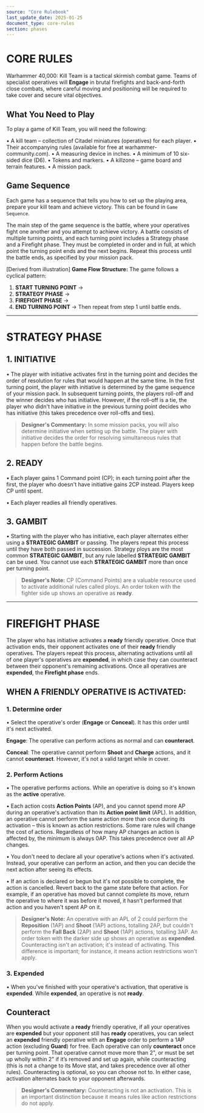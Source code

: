 ```yaml
---
source: "Core Rulebook"
last_update_date: 2025-01-25
document_type: core-rules
section: phases
---
```


# CORE RULES

Warhammer 40,000: Kill Team is a tactical skirmish combat game. Teams of specialist operatives will **Engage** in brutal firefights and back-and-forth close combats, where careful moving and positioning will be required to take cover and secure vital objectives.

## What You Need to Play

To play a game of Kill Team, you will need the following:

• A kill team – collection of Citadel miniatures (operatives) for each player.
• Their accompanying rules (available for free at warhammer-community.com).
• A measuring device in inches.
• A minimum of 10 six-sided dice (D6).
• Tokens and markers.
• A killzone – game board and terrain features.
• A mission pack.

## Game Sequence

Each game has a sequence that tells you how to set up the playing area, prepare your kill team and achieve victory. This can be found in `Game Sequence`.

The main step of the game sequence is the battle, where your operatives fight one another and you attempt to achieve victory. A battle consists of multiple turning points, and each turning point includes a Strategy phase and a Firefight phase. They must be completed in order and in full, at which point the turning point ends and the next begins. Repeat this process until the battle ends, as specified by your mission pack.

[Derived from illustration]
**Game Flow Structure:**
The game follows a cyclical pattern:
1. **START TURNING POINT** → 
2. **STRATEGY PHASE** → 
3. **FIREFIGHT PHASE** → 
4. **END TURNING POINT** → 
Then repeat from step 1 until battle ends.

---

# STRATEGY PHASE

## 1. INITIATIVE

• The player with initiative activates first in the turning point and decides the order of resolution for rules that would happen at the same time. In the first turning point, the player with initiative is determined by the game sequence of your mission pack. In subsequent turning points, the players roll-off and the winner decides who has initiative. However, if the roll-off is a tie, the player who didn't have initiative in the previous turning point decides who has initiative (this takes precedence over roll-offs and ties).

> **Designer's Commentary:** In some mission packs, you will also determine initiative when setting up the battle. The player with initiative decides the order for resolving simultaneous rules that happen before the battle begins.

## 2. READY

• Each player gains 1 Command point (CP); in each turning point after the first, the player who doesn't have initiative gains 2CP instead. Players keep CP until spent.

• Each player readies all friendly operatives.

## 3. GAMBIT

• Starting with the player who has initiative, each player alternates either using a **STRATEGIC GAMBIT** or passing. The players repeat this process until they have both passed in succession. Strategy ploys are the most common **STRATEGIC GAMBIT**, but any rule labelled **STRATEGIC GAMBIT** can be used. You cannot use each **STRATEGIC GAMBIT** more than once per turning point.

> **Designer's Note:** CP (Command Points) are a valuable resource used to activate additional rules called ploys. An order token with the fighter side up shows an operative as **ready**.

---

# FIREFIGHT PHASE

The player who has initiative activates a **ready** friendly operative. Once that activation ends, their opponent activates one of their **ready** friendly operatives. The players repeat this process, alternating activations until all of one player's operatives are **expended**, in which case they can counteract between their opponent's remaining activations. Once all operatives are **expended**, the **Firefight phase** ends.

## WHEN A FRIENDLY OPERATIVE IS ACTIVATED:

### 1. Determine order

• Select the operative's order (**Engage** or **Conceal**). It has this order until it's next activated.

**Engage**: The operative can perform actions as normal and can **counteract**.

**Conceal**: The operative cannot perform **Shoot** and **Charge** actions, and it cannot **counteract**. However, it's not a valid target while in cover.

### 2. Perform Actions

• The operative performs actions. While an operative is doing so it's known as the **active** operative.

• Each action costs **Action Points** (AP), and you cannot spend more AP during an operative's activation than its **Action point limit** (APL). In addition, an operative cannot perform the same action more than once during its activation – this is known as action restrictions. Some rare rules will change the cost of actions. Regardless of how many AP changes an action is affected by, the minimum is always 0AP. This takes precedence over all AP changes.

• You don't need to declare all your operative's actions when it's activated. Instead, your operative can perform an action, and then you can decide the next action after seeing its effects.

• If an action is declared or begun but it's not possible to complete, the action is cancelled. Revert back to the game state before that action. For example, if an operative has moved but cannot complete its move, return the operative to where it was before it moved, it hasn't performed that action and you haven't spent AP on it.

> **Designer's Note:** An operative with an APL of 2 could perform the **Reposition** (1AP) and **Shoot** (1AP) actions, totalling 2AP, but couldn't perform the **Fall Back** (2AP) and **Shoot** (1AP) actions, totalling 3AP. An order token with the darker side up shows an operative as **expended**. Counteracting isn't an activation; it's instead of activating. This difference is important; for instance, it means action restrictions won't apply.

### 3. Expended

• When you've finished with your operative's activation, that operative is **expended**. While **expended**, an operative is not **ready**.

## Counteract

When you would activate a **ready** friendly operative, if all your operatives are **expended** but your opponent still has **ready** operatives, you can select an **expended** friendly operative with an **Engage** order to perform a 1AP action (excluding **Guard**) for free. Each operative can only **counteract** once per turning point. That operative cannot move more than 2", or must be set up wholly within 2" if it’s removed and set up again, while counteracting (this is not a change to its Move stat, and takes precedence over all other rules). Counteracting is optional, so you can choose not to. In either case, activation alternates back to your opponent afterwards.

> **Designer's Commentary:** Counteracting is not an activation. This is an important distinction because it means rules like action restrictions do not apply.